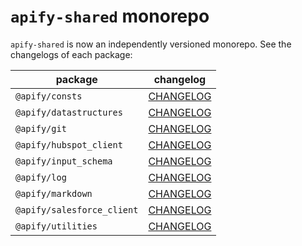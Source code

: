 # `apify-shared` monorepo

`apify-shared` is now an independently versioned monorepo. See the changelogs of each package:

package | changelog
--------|----------
`@apify/consts` | [CHANGELOG](./packages/consts/CHANGELOG.md)
`@apify/datastructures` | [CHANGELOG](./packages/datastructures/CHANGELOG.md)
`@apify/git` | [CHANGELOG](./packages/git/CHANGELOG.md)
`@apify/hubspot_client` | [CHANGELOG](./packages/hubspot_client/CHANGELOG.md)
`@apify/input_schema` | [CHANGELOG](./packages/input_schema/CHANGELOG.md)
`@apify/log` | [CHANGELOG](./packages/log/CHANGELOG.md)
`@apify/markdown` | [CHANGELOG](./packages/markdown/CHANGELOG.md)
`@apify/salesforce_client` | [CHANGELOG](./packages/salesforce_client/CHANGELOG.md)
`@apify/utilities` | [CHANGELOG](./packages/utilities/CHANGELOG.md)
